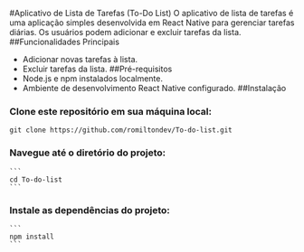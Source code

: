#Aplicativo de Lista de Tarefas (To-Do List)
  O aplicativo de lista de tarefas é uma aplicação simples desenvolvida em React Native para gerenciar tarefas diárias.
  Os usuários podem adicionar e excluir tarefas da lista.
##Funcionalidades Principais
  - Adicionar novas tarefas à lista.
  - Excluir tarefas da lista.
##Pré-requisitos
  - Node.js e npm instalados localmente.
  - Ambiente de desenvolvimento React Native configurado.
##Instalação
 ### Clone este repositório em sua máquina local:
   ```
   git clone https://github.com/romiltondev/To-do-list.git
   ```
### Navegue até o diretório do projeto:
    ```
    cd To-do-list
    ```
### Instale as dependências do projeto:
    ```
    npm install
    ```
